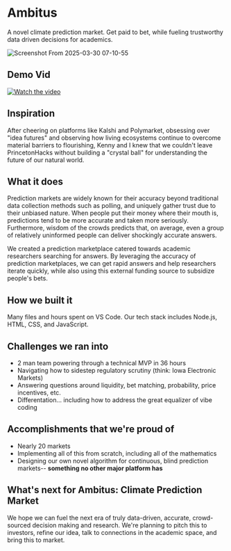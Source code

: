 # Ambitus

A novel climate prediction market. Get paid to bet, while fueling trustworthy data driven decisions for academics. 

![Screenshot From 2025-03-30 07-10-55](https://github.com/user-attachments/assets/1504a00b-2a6a-4005-85e5-3bbe2428c06e)

## Demo Vid

[![Watch the video](https://github.com/user-attachments/assets/42433492-39af-4179-819b-0d1b18277933)](https://youtu.be/jfQ9kjLFj8k?si=pUC2CIH-JUB8TA2K)

## Inspiration

After cheering on platforms like Kalshi and Polymarket, obsessing over  "idea futures" and observing how living ecosystems continue to overcome material barriers to flourishing, Kenny and I knew that we couldn't leave PrincetonHacks without building a "crystal ball" for understanding the future of our natural world. 

## What it does

Prediction markets are widely known for their accuracy beyond traditional data collection methods such as polling, and uniquely gather trust due to their unbiased nature. When people put their money where their mouth is, predictions tend to be more accurate and taken more seriously. Furthermore, wisdom of the crowds predicts that, on average, even a group of relatively uninformed people can deliver shockingly accurate answers. 

We created a prediction marketplace catered towards academic researchers searching for answers. By leveraging the accuracy of prediction marketplaces, we can get rapid answers and help researchers iterate quickly, while also using this external funding source to subsidize people's bets.

## How we built it

Many files and hours spent on VS Code. Our tech stack includes Node.js, HTML, CSS, and JavaScript.

## Challenges we ran into
- 2 man team powering through a technical MVP in 36 hours
- Navigating how to sidestep regulatory scrutiny (think: Iowa Electronic Markets) 
- Answering questions around liquidity, bet matching, probability, price incentives, etc. 
- Differentation... including how to address the great equalizer of vibe coding 

## Accomplishments that we're proud of
- Nearly 20 markets
- Implementing all of this from scratch, including all of the mathematics
- Designing our own novel algorithm for continuous, blind prediction markets-- **something no other major platform has**

## What's next for Ambitus: Climate Prediction Market
We hope we can fuel the next era of truly data-driven, accurate, crowd-sourced decision making and research. We're planning to pitch this to investors, refine our idea, talk to connections in the academic space, and bring this to market.
